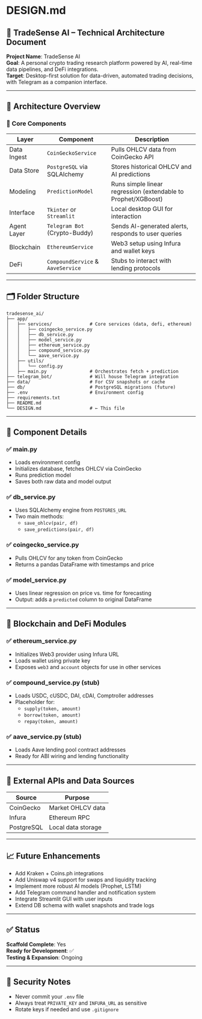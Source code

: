 # DESIGN.md

## 📘 TradeSense AI – Technical Architecture Document

**Project Name**: TradeSense AI  
**Goal**: A personal crypto trading research platform powered by AI, real-time data pipelines, and DeFi integrations.  
**Target**: Desktop-first solution for data-driven, automated trading decisions, with Telegram as a companion interface.

---

## 🔧 Architecture Overview

### 📌 Core Components

| Layer       | Component                   | Description |
|-------------|-----------------------------|-------------|
| Data Ingest | `CoinGeckoService`          | Pulls OHLCV data from CoinGecko API |
| Data Store  | `PostgreSQL` via SQLAlchemy | Stores historical OHLCV and AI predictions |
| Modeling    | `PredictionModel`           | Runs simple linear regression (extendable to Prophet/XGBoost) |
| Interface   | `Tkinter` or `Streamlit`    | Local desktop GUI for interaction |
| Agent Layer | `Telegram Bot` (Crypto-Buddy) | Sends AI-generated alerts, responds to user queries |
| Blockchain  | `EthereumService`           | Web3 setup using Infura and wallet keys |
| DeFi        | `CompoundService` & `AaveService` | Stubs to interact with lending protocols |

---

## 🗂️ Folder Structure

```
tradesense_ai/
├── app/
│   ├── services/              # Core services (data, defi, ethereum)
│   │   ├── coingecko_service.py
│   │   ├── db_service.py
│   │   ├── model_service.py
│   │   ├── ethereum_service.py
│   │   ├── compound_service.py
│   │   └── aave_service.py
│   ├── utils/
│   │   └── config.py
│   ├── main.py                # Orchestrates fetch + prediction
├── telegram_bot/              # Will house Telegram integration
├── data/                      # For CSV snapshots or cache
├── db/                        # PostgreSQL migrations (future)
├── .env                       # Environment config
├── requirements.txt
├── README.md
└── DESIGN.md                  # ← This file
```

---

## 🧩 Component Details

### ✅ main.py
- Loads environment config
- Initializes database, fetches OHLCV via CoinGecko
- Runs prediction model
- Saves both raw data and model output

### ✅ db_service.py
- Uses SQLAlchemy engine from `POSTGRES_URL`
- Two main methods:
  - `save_ohlcv(pair, df)`
  - `save_predictions(pair, df)`

### ✅ coingecko_service.py
- Pulls OHLCV for any token from CoinGecko
- Returns a pandas DataFrame with timestamps and price

### ✅ model_service.py
- Uses linear regression on price vs. time for forecasting
- Output: adds a `predicted` column to original DataFrame

---

## 🔗 Blockchain and DeFi Modules

### ✅ ethereum_service.py
- Initializes Web3 provider using Infura URL
- Loads wallet using private key
- Exposes `web3` and `account` objects for use in other services

### ✅ compound_service.py (stub)
- Loads USDC, cUSDC, DAI, cDAI, Comptroller addresses
- Placeholder for:
  - `supply(token, amount)`
  - `borrow(token, amount)`
  - `repay(token, amount)`

### ✅ aave_service.py (stub)
- Loads Aave lending pool contract addresses
- Ready for ABI wiring and lending functionality

---

## 📡 External APIs and Data Sources

| Source     | Purpose              |
|------------|----------------------|
| CoinGecko  | Market OHLCV data    |
| Infura     | Ethereum RPC         |
| PostgreSQL | Local data storage   |

---

## 📈 Future Enhancements

- Add Kraken + Coins.ph integrations
- Add Uniswap v4 support for swaps and liquidity tracking
- Implement more robust AI models (Prophet, LSTM)
- Add Telegram command handler and notification system
- Integrate Streamlit GUI with user inputs
- Extend DB schema with wallet snapshots and trade logs

---

## ✅ Status

**Scaffold Complete**: Yes  
**Ready for Development**: ✅  
**Testing & Expansion**: Ongoing  

---

## 🔐 Security Notes

- Never commit your `.env` file
- Always treat `PRIVATE_KEY` and `INFURA_URL` as sensitive
- Rotate keys if needed and use `.gitignore`

